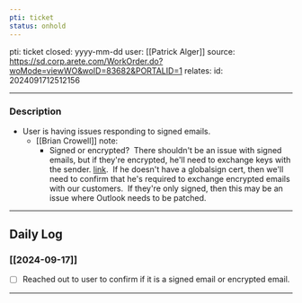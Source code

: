 ```yaml
---
pti: ticket
status: onhold
---
```

pti: ticket 
closed: yyyy-mm-dd
user: [[Patrick Alger]]
source: https://sd.corp.arete.com/WorkOrder.do?woMode=viewWO&woID=83682&PORTALID=1
relates: 
id: 2024091712512156

---
### Description
- User is having issues responding to signed emails.
	- [[Brian Crowell]] note:
		- Signed or encrypted?  There shouldn't be an issue with signed emails, but if they're encrypted, he'll need to exchange keys with the sender. [link](https://aretecloud.sharepoint.us/sites/it/faqs/how%20to%20-%20use%20digital%20certificates%20for%20email.aspx?web=1).  If he doesn't have a globalsign cert, then we'll need to confirm that he's required to exchange encrypted emails with our customers.  If they're only signed, then this may be an issue where Outlook needs to be patched.
---
## Daily Log
### [[2024-09-17]]
- [ ] Reached out to user to confirm if it is a signed email or encrypted email.
---




